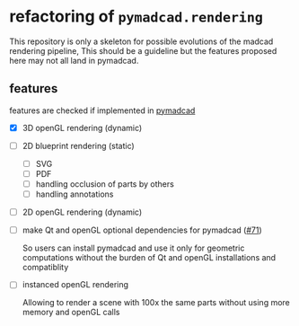 # refactoring of `pymadcad.rendering`

This repository is only a skeleton for possible evolutions of the madcad rendering pipeline, This should be a guideline but the features proposed here may not all land in pymadcad.

## features 

features are checked if implemented in [pymadcad](https://github.com/jimy-byerley/pymadcad)

- [x] 3D openGL rendering (dynamic)
	
- [ ] 2D blueprint rendering (static)

	+ [ ] SVG
	+ [ ] PDF
	+ [ ] handling occlusion of parts by others
	+ [ ] handling annotations
	
- [ ] 2D openGL rendering (dynamic)

- [ ] make Qt and openGL optional dependencies for pymadcad ([#71](https://github.com/jimy-byerley/pymadcad/issues/71))

	So users can install pymadcad and use it only for geometric computations without the burden of Qt and openGL installations and compatiblity
	
- [ ] instanced openGL rendering

	Allowing to render a scene with 100x the same parts without using more memory and openGL calls
